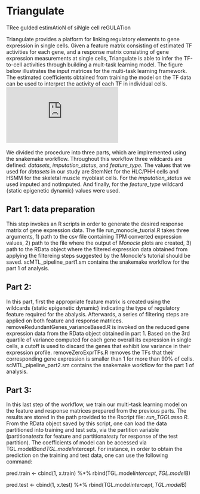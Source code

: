 # Triangulate
TRee guIded estimAtioN of siNgle cell reGULATion

Triangulate provides a platform for linking regulatory elements to gene expression in single cells. Given a feature matrix consisting of estimated TF activities for each gene, and a response matrix consisting of gene expression measurements at single cells, Triangulate is able to infer the TF-to-cell activities through building a mult-task learning model. The figure below illustrates the input matrices for the multi-task learning framework. The estimated coefficients obtained from training the model on the TF data can be used to interpret the activity of each TF in individual cells.
![Triangulate](https://github.com/SchulzLab/Triangulate/blob/master/images/triangulate.pdf)

We divided the procedure into three parts, which are implremented using the snakemake workflow.
Throughout this workflow three wildcards are defined: *datasets*, *imputation\_status*, and *feature\_type*. The values that we used for *datasets* in our study are StemNet for the HLC/PHH cells and HSMM for the skeletal muscle myoblast cells.
For the *imputation\_status* we used imputed and notImputed. And finally, for the *feature\_type* wildcard {static epigenetic dynamic} values were used.
## Part 1: data preparation
This step invokes an R scripts in order to generate the desired response matrix of gene expression data. The file run\_monocle\_tuorial\.R takes three arguments, 1) path to the csv file containing TPM converted expression values, 2) path to the file where the output of _Monocle_ plots are created, 3) path to the RData object where the filtered expression data obtained from applying the filtereing steps suggested by the Monocle's tutorial should be saved.
scMTL\_pipeline\_part1.sm contains the snakemake workflow for the part 1 of analysis.
## Part 2: 
In this part, first the appropriate feature matrix is created using the wildcards {static epigenetic dynamic} indicating the type of regulatory feature required for the abalysis. Afterwards, a series of filtering steps are applied on both feature and response matrices. 
removeRedundantGenes\_varianceBased.R is invoked on the reduced gene expression data from the RData object obtained in part 1. Based on the 3rd quartile of variance computed for each gene overall its expression in single cells, a cutoff is used to discard the genes that exhibit low variance in their expression profile.
removeZeroExprTFs.R removes the TFs that their corresponding gene expression is smaller than 1 for more than 90\% of cells.
scMTL\_pipeline\_part2.sm contains the snakemake workflow for the part 1 of analysis.
## Part 3:
In this last step of the workflow, we train our multi-task learning model on the feature and response matrices prepared from the previous parts. The results are stored in the path provided to the Rscript file: *run\_TGGLasso.R*. From the RData object saved by this script, one can load the data partitioned into training and test sets, via the partition variable (partitiona$test$x for feature and partitiona$test$y for response of the test partition). The coefficients of model can be accessed via TGL.model$B and TGL.model$intercept. For instance, in order to obtain the prediction on the training and test data, one can use the following command:

pred.train <- cbind(1, x.train) %\*% rbind(TGL.model$intercept, TGL.model$B)</br>

pred.test <- cbind(1, x.test) %\*% rbind(TGL.model$intercept, TGL.model$B)<br/>

